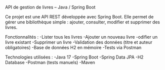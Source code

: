 API de gestion de livres – Java / Spring Boot

Ce projet est une API REST développée avec Spring Boot. Elle permet de gérer une bibliothèque simple : ajouter, consulter, modifier et supprimer des livres.

Fonctionnalités :
-Lister tous les livres
-Ajouter un nouveau livre
-odifier un livre existant
-Supprimer un livre
-Validation des données (titre et auteur obligatoires)
-Base de données H2 en mémoire
-Tests via Postman

Technologies utilisées :
-Java 17
-Spring Boot
-Spring Data JPA
-H2 Database
-Postman (tests manuels)
-Maven

